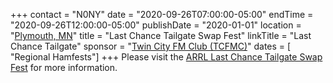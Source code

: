 +++
contact = "N0NY"
date = "2020-09-26T07:00:00-05:00"
endTime = "2020-09-26T12:00:00-05:00"
publishDate = "2020-01-01"
location = "[Plymouth, MN](https://www.google.com/maps/place/West+Medicine+Lake+Community+Club/@44.9978301,-93.4325851,17z/)"
title = "Last Chance Tailgate Swap Fest"
linkTitle = "Last Chance Tailgate"
sponsor = "[Twin City FM Club (TCFMC)](http://www.tcfmc.org/)"
dates = [ "Regional Hamfests"] 
+++
Please visit the 
[ARRL Last Chance Tailgate Swap Fest](http://www.arrl.org/hamfests/last-chance-tailgate-swap-fest-1)
for more information.
